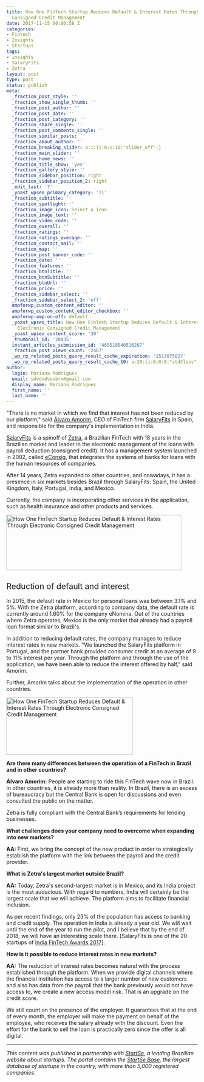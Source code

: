 ```yaml
---
title: How One FinTech Startup Reduces Default & Interest Rates Through Electronic
  Consigned Credit Management
date: 2017-11-15 00:00:58 Z
categories:
- Fintech
- Insights
- Startups
tags:
- insights
- SalaryFits
- Zetra
layout: post
type: post
status: publish
meta:
  _fraction_post_style: ''
  _fraction_show_single_thumb: ''
  _fraction_post_author: ''
  _fraction_post_date: ''
  _fraction_post_category: ''
  _fraction_share_single: ''
  _fraction_post_comments_single: ''
  _fraction_similar_posts: ''
  _fraction_about_author: ''
  _fraction_breaking_slider: a:1:{i:0;s:10:"slider_off";}
  _fraction_main_slider: ''
  _fraction_home_news: ''
  _fraction_title_show: 'yes'
  _fraction_gallery_style: ''
  _fraction_sidebar_position: right
  _fraction_sidebar_position_2: right
  _edit_last: '7'
  _yoast_wpseo_primary_category: '71'
  _fraction_subtitle: ''
  _fraction_spotlight: ''
  _fraction_image_icon: Select a Icon
  _fraction_image_text: ''
  _fraction_video_code: ''
  _fraction_overall: ''
  _fraction_ratings: ''
  _fraction_ratings_average: ''
  _fraction_contact_mail: ''
  _fraction_map: ''
  _fraction_post_banner_code: ''
  _fraction_date: ''
  _fraction_features: ''
  _fraction_btnTitle: ''
  _fraction_btnSubtitle: ''
  _fraction_btnUrl: ''
  _fraction_price: ''
  _fraction_sidebar_select: ''
  _fraction_sidebar_select_2: 'off'
  ampforwp_custom_content_editor: ''
  ampforwp_custom_content_editor_checkbox: ''
  ampforwp-amp-on-off: default
  _yoast_wpseo_title: How One FinTech Startup Reduces Default & Interest Rates Through
    Electronic Consigned Credit Management
  _yoast_wpseo_content_score: '30'
  _thumbnail_id: '28435'
  instant_articles_submission_id: '465518540516287'
  _fraction_post_views_count: '2467'
  _wp_rp_related_posts_query_result_cache_expiration: '1513075027'
  _wp_rp_related_posts_query_result_cache_10: a:20:{i:0;O:8:"stdClass":2:{s:7:"post_id";s:5:"28271";s:5:"score";s:18:"102.43533740602916";}i:1;O:8:"stdClass":2:{s:7:"post_id";s:5:"28527";s:5:"score";s:17:"97.76530837716439";}i:2;O:8:"stdClass":2:{s:7:"post_id";s:5:"28485";s:5:"score";s:17:"87.38211090034221";}i:3;O:8:"stdClass":2:{s:7:"post_id";s:5:"27248";s:5:"score";s:17:"66.16863709918867";}i:4;O:8:"stdClass":2:{s:7:"post_id";s:5:"27702";s:5:"score";s:17:"65.62394168231637";}i:5;O:8:"stdClass":2:{s:7:"post_id";s:5:"27588";s:5:"score";s:18:"63.595358421787495";}i:6;O:8:"stdClass":2:{s:7:"post_id";s:5:"26966";s:5:"score";s:17:"60.34494449238187";}i:7;O:8:"stdClass":2:{s:7:"post_id";s:5:"27725";s:5:"score";s:16:"60.0008323008186";}i:8;O:8:"stdClass":2:{s:7:"post_id";s:5:"27615";s:5:"score";s:16:"60.0008323008186";}i:9;O:8:"stdClass":2:{s:7:"post_id";s:5:"27181";s:5:"score";s:16:"60.0008323008186";}i:10;O:8:"stdClass":2:{s:7:"post_id";s:5:"27338";s:5:"score";s:17:"57.97224904028973";}i:11;O:8:"stdClass":2:{s:7:"post_id";s:5:"27675";s:5:"score";s:16:"57.5590666846761";}i:12;O:8:"stdClass":2:{s:7:"post_id";s:5:"27409";s:5:"score";s:16:"57.5590666846761";}i:13;O:8:"stdClass":2:{s:7:"post_id";s:5:"27809";s:5:"score";s:16:"53.9645405637072";}i:14;O:8:"stdClass":2:{s:7:"post_id";s:5:"13783";s:5:"score";s:17:"53.02031732145531";}i:15;O:8:"stdClass":2:{s:7:"post_id";s:5:"27206";s:5:"score";s:17:"51.93595730317833";}i:16;O:8:"stdClass":2:{s:7:"post_id";s:5:"28136";s:5:"score";s:17:"51.59184511161506";}i:17;O:8:"stdClass":2:{s:7:"post_id";s:5:"22172";s:5:"score";s:17:"51.55513291593305";}i:18;O:8:"stdClass":2:{s:7:"post_id";s:5:"28411";s:5:"score";s:17:"51.43159059810267";}i:19;O:8:"stdClass":2:{s:7:"post_id";s:5:"28419";s:5:"score";s:17:"49.94491103835425";}}
author:
  login: Mariana Rodrigues
  email: sdvdvdvevbrv@gmail.com
  display_name: Mariana Rodrigues
  first_name: ''
  last_name: ''
---
```


<p><span style="font-weight: 400;">"There is no market in which we find that interest has not been reduced by our platform," said </span><a href="https://www.linkedin.com/in/%C3%A1lvaro-amorim-445651109/"><span style="font-weight: 400;">Álvaro Amorim</span></a><span style="font-weight: 400;">, CEO of FinTech firm </span><a href="http://www.salaryfits.com/"><span style="font-weight: 400;">SalaryFits</span></a><span style="font-weight: 400;"> in Spain, and responsible for the company's implementation in India.</span></p>
<p><a href="http://www.salaryfits.com/"><span style="font-weight: 400;">SalaryFits</span></a><span style="font-weight: 400;"> is a spinoff of </span><a href="https://www.zetrasoft.com.br/en/"><span style="font-weight: 400;">Zetra</span></a><span style="font-weight: 400;">, a Brazilian FinTech with 18 years in the Brazilian market and leader in the electronic management of the loans with payroll deduction (consigned credit). It has a management system launched in 2002, called </span><a href="https://www.zetrasoft.com.br/en/products/econsig-payroll-deduction-loan-manager-system/"><span style="font-weight: 400;">eConsig</span></a><span style="font-weight: 400;">, that integrates the systems of banks for loans with the human resources of companies. </span></p>
<p><span style="font-weight: 400;">After 14 years, Zetra expanded to other countries, and nowadays, it has a presence in six markets besides Brazil through SalaryFits: Spain, the United Kingdom, Italy, Portugal, India, and Mexico.</span></p>
<p><span style="font-weight: 400;">Currently, the company is incorporating other services in the application, such as health insurance and other products and services.</span></p>
<p><img class="aligncenter size-full wp-image-28432" src="{{ site.baseurl }}/uploads/2017/11/salaryfits-logo3-amarela.png" alt="How One FinTech Startup Reduces Default &amp; Interest Rates Through Electronic Consigned Credit Management" width="461" height="146" /></p>
<h2><span style="font-weight: 400;">Reduction of default and interest</span></h2>
<p><span style="font-weight: 400;">In 2015, the default rate in Mexico for personal loans was between 3.1% and 5%. With the Zetra platform, according to company data, the default rate is currently around 1.60% for the company eNomina. Out of the countries where Zetra operates, Mexico is the only market that already had a payroll loan format similar to Brazil's.</span></p>
<p><span style="font-weight: 400;">In addition to reducing default rates, the company manages to reduce interest rates in new markets. "We launched the SalaryFits platform in Portugal, and the partner bank provided consumer credit at an average of 9 to 11% interest per year. Through the platform and through the use of the application, we have been able to reduce the interest offered by half," said Amorim.</span></p>
<p><span style="font-weight: 400;">Further, Amorim talks about the implementation of the operation in other countries.</span></p>
<p><img class="aligncenter size-full wp-image-28434" src="{{ site.baseurl }}/uploads/2017/11/zetra.png" alt="How One FinTech Startup Reduces Default &amp; Interest Rates Through Electronic Consigned Credit Management" width="333" height="151" /></p>
<p><b>Are there many differences between the operation of a FinTech in Brazil and in other countries?</b></p>
<p><b>Álvaro Amorim:</b><span style="font-weight: 400;"> People are starting to ride this FinTech wave now in Brazil. In other countries, it is already more than reality. In Brazil, there is an excess of bureaucracy but the Central Bank is open for discussions and even consulted the public on the matter.</span></p>
<p><span style="font-weight: 400;">Zetra is fully compliant with the Central Bank’s requirements for lending businesses. </span></p>
<p><b>What challenges does your company need to overcome when expanding into new markets? </b></p>
<p><b>AA: </b><span style="font-weight: 400;">First, we bring the concept of the new product in order to strategically establish the platform with the link between the payroll and the credit provider.</span></p>
<p><b>What is Zetra's largest market outside Brazil?</b></p>
<p><b>AA:</b><span style="font-weight: 400;"> Today, Zetra's second-largest market is in Mexico, and its India project is the most audacious. With regard to numbers, India will certainly be the largest scale that we will achieve. The platform aims to facilitate financial inclusion.</span></p>
<p><span style="font-weight: 400;">As per recent findings, only 23% of the population has access to banking and credit supply. The operation in India is already a year old. We will wait until the end of the year to run the pilot, and I believe that by the end of 2018, we will have an interesting scale there. [SalaryFits is one of the 20 startups of </span><a href="https://letstalkpayments.com/india-fintech-awards-2017-meet-top-fintech-startups/"><span style="font-weight: 400;">India FinTech Awards 2017</span></a><span style="font-weight: 400;">].</span></p>
<p><b>How is it possible to reduce interest rates in new markets?</b></p>
<p><b>AA:</b><span style="font-weight: 400;"> The reduction of interest rates becomes natural with the process established through the platform. When we provide digital channels where the financial institution has access to a larger number of new customers and also has data from the payroll that the bank previously would not have access to, we create a new access model risk. That is an upgrade on the credit score.</span></p>
<p><span style="font-weight: 400;">We still count on the presence of the employer. It guarantees that at the end of every month, the employer will make the payment on behalf of the employee, who receives the salary already with the discount. Even the effort for the bank to sell the loan is practically zero since the offer is all digital.</span></p>
<hr />
<p><i><span style="font-weight: 400;">This content was published in partnership with </span></i><a href="http://www.startse.com.br/"><i><span style="font-weight: 400;">StartSe</span></i></a><i><span style="font-weight: 400;">, a leading Brazilian website about startups. The portal contains the </span></i><a href="https://base.startse.com.br/"><i><span style="font-weight: 400;">StartSe Base</span></i></a><i><span style="font-weight: 400;">, the largest database of startups in the country, with more than 5,000 registered companies.</span></i></p>
